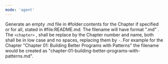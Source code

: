 ```yaml
---
mode: 'agent'
---
```

Generate an empty .md file in #folder:contents for the Chapter if specified or for all, stated in #file:README.md. The filename will have format "<chapter>.md" . The `<chapter>` , shall be replace by the Chapter number and name, both shall be in low case and no spaces, replacing them by `-`. For example for the Chapter "Chapter 01: Building Better Programs with Patterns"
 the filename would be created as "chapter-01-building-better-programs-with-patterns.md". 